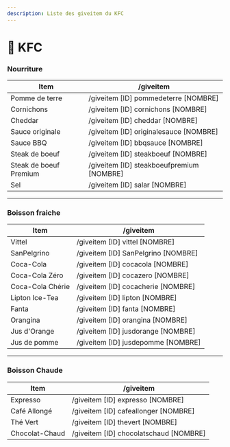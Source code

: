 ```yaml
---
description: Liste des giveitem du KFC
---
```


# 🐔 KFC

### Nourriture

| Item                   | /giveitem                                   |
| ---------------------- | ------------------------------------------- |
| Pomme de terre         | /giveitem \[ID] pommedeterre \[NOMBRE]      |
| Cornichons             | /giveitem \[ID] cornichons \[NOMBRE]        |
| Cheddar                | /giveitem \[ID] cheddar \[NOMBRE]           |
| Sauce originale        | /giveitem \[ID] originalesauce \[NOMBRE]    |
| Sauce BBQ              | /giveitem \[ID] bbqsauce \[NOMBRE]          |
| Steak de boeuf         | /giveitem \[ID] steakboeuf \[NOMBRE]        |
| Steak de boeuf Premium | /giveitem \[ID] steakboeufpremium \[NOMBRE] |
| Sel                    | /giveitem \[ID] salar \[NOMBRE]             |

***

### Boisson fraiche

| Item             | /giveitem                             |
| ---------------- | ------------------------------------- |
| Vittel           | /giveitem \[ID] vittel \[NOMBRE]      |
| SanPelgrino      | /giveitem \[ID] SanPelgrino \[NOMBRE] |
| Coca-Cola        | /giveitem \[ID] cocacola \[NOMBRE]    |
| Coca-Cola Zéro   | /giveitem \[ID] cocazero \[NOMBRE]    |
| Coca-Cola Chérie | /giveitem \[ID] cocacherie \[NOMBRE]  |
| Lipton Ice-Tea   | /giveitem \[ID] lipton \[NOMBRE]      |
| Fanta            | /giveitem \[ID] fanta \[NOMBRE]       |
| Orangina         | /giveitem \[ID] orangina \[NOMBRE]    |
| Jus d'Orange     | /giveitem \[ID] jusdorange \[NOMBRE]  |
| Jus de pomme     | /giveitem \[ID] jusdepomme \[NOMBRE]  |

***

### Boisson Chaude

| Item           | /giveitem                                |
| -------------- | ---------------------------------------- |
| Expresso       | /giveitem \[ID] expresso \[NOMBRE]       |
| Café Allongé   | /giveitem \[ID] cafeallonger \[NOMBRE]   |
| Thé Vert       | /giveitem \[ID] thevert \[NOMBRE]        |
| Chocolat-Chaud | /giveitem \[ID] chocolatschaud \[NOMBRE] |
